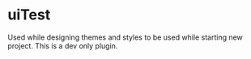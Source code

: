 # uiTest
Used while designing themes and styles to be used while starting new project. This is a dev only plugin.
